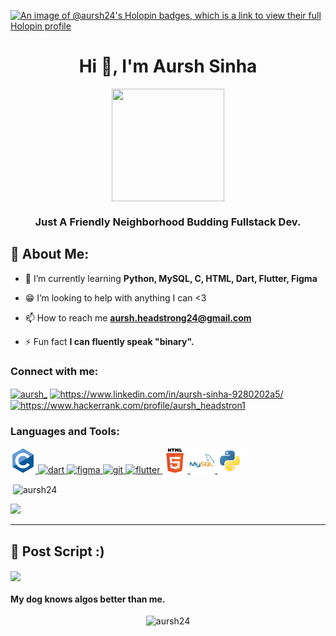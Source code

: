 [![An image of @aursh24's Holopin badges, which is a link to view their full Holopin profile](https://holopin.me/aursh24)](https://holopin.io/@aursh24)

<h1 align="center">Hi 👋, I'm Aursh Sinha</h1>
<p align="center">
<img
align = "center" src=https://media3.giphy.com/media/22kxQ12cxyEww/giphy.gif?cid=ecf05e477auu9j1t2hrugpzi3ia8cohp1zegwajsbetq2vvy&ep=v1_gifs_related&rid=giphy.gif&ct=g" width="180" height="180"/>
</p>
<h3 align="center">Just A Friendly Neighborhood Budding Fullstack Dev.</h3>

<h2>💫 About Me:</h2>

- 🌱 I’m currently learning **Python, MySQL, C, HTML, Dart, Flutter, Figma**

- 😁 I’m looking to help with anything I can <3

- 📫 How to reach me **aursh.headstrong24@gmail.com**

- ⚡ Fun fact **I can fluently speak "binary".**

<h3 align="left">Connect with me:</h3>
<p align="left">
<a href="https://twitter.com/aursh_" target="blank"><img align="center" src="https://raw.githubusercontent.com/rahuldkjain/github-profile-readme-generator/master/src/images/icons/Social/twitter.svg" alt="aursh_" height="30" width="40" /></a>
<a href="https://www.linkedin.com/in/aursh-sinha-9280202a5/" target="blank"><img align="center" src="https://raw.githubusercontent.com/rahuldkjain/github-profile-readme-generator/master/src/images/icons/Social/linked-in-alt.svg" alt="https://www.linkedin.com/in/aursh-sinha-9280202a5/" height="30" width="40" /></a>
<a href="https://www.hackerrank.com/profile/aursh_headstron1" target="blank"><img align="center" src="https://raw.githubusercontent.com/rahuldkjain/github-profile-readme-generator/master/src/images/icons/Social/hackerrank.svg" alt="https://www.hackerrank.com/profile/aursh_headstron1" height="30" width="40" /></a>
</p>

<h3 align="left">Languages and Tools:</h3>
<p align="left"> <a href="https://www.cprogramming.com/" target="_blank" rel="noreferrer"> <img src="https://raw.githubusercontent.com/devicons/devicon/master/icons/c/c-original.svg" alt="c" width="40" height="40"/> </a> <a href="https://dart.dev" target="_blank" rel="noreferrer"> <img src="https://www.vectorlogo.zone/logos/dartlang/dartlang-icon.svg" alt="dart" width="40" height="40"/> </a> <a href="https://www.figma.com/" target="_blank" rel="noreferrer"> <img src="https://www.vectorlogo.zone/logos/figma/figma-icon.svg" alt="figma" width="40" height="40"/> </a> <a href="https://flutter.dev" target="_blank" rel="noreferrer"> <img src="https://www.vectorlogo.zone/logos/git-scm/git-scm-icon.svg" alt="git" width="40" height="40"/> </a> <a href="https://www.w3.org/html/" target="_blank" rel="noreferrer">  <img src="https://www.vectorlogo.zone/logos/flutterio/flutterio-icon.svg" alt="flutter" width="40" height="40"/> </a> <a href="https://www.w3.org/html/" target="_blank" rel="noreferrer"> <img src="https://raw.githubusercontent.com/devicons/devicon/master/icons/html5/html5-original-wordmark.svg" alt="html5" width="40" height="40"/> </a> <a href="https://www.mysql.com/" target="_blank" rel="noreferrer"> <img src="https://raw.githubusercontent.com/devicons/devicon/master/icons/mysql/mysql-original-wordmark.svg" alt="mysql" width="40" height="40"/> </a> <a href="https://www.python.org" target="_blank" rel="noreferrer"> <img src="https://raw.githubusercontent.com/devicons/devicon/master/icons/python/python-original.svg" alt="python" width="40" height="40"/> </a> </p>

<p>&nbsp;<img align="center" src="https://github-readme-stats.vercel.app/api?username=aursh24&show_icons=true&locale=en" alt="aursh24" /></p>

![](https://github-readme-streak-stats.herokuapp.com/?user=aursh24&theme=tokyonight&hide_border=false)<br/>
<hr>
<h2>🐶 Post Script :) </h2>
<img
align="center" src=https://media4.giphy.com/media/jkSvCVEXWlOla/giphy.gif?cid=ecf05e47xtx4pnkneu4x394edd4mzfwhq570jldehyqez7m7&ep=v1_gifs_related&rid=giphy.gif&ct=g" width="180"/><br>
  <h4>My dog knows algos better than me.</h4>
<p align="center"> <img src="https://komarev.com/ghpvc/?username=aursh24&label=Profile%20views&color=0e75b6&style=flat" alt="aursh24" /> </p>
</p>



